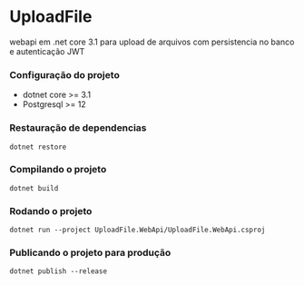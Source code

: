 # UploadFile
webapi em .net core 3.1 para upload de arquivos com persistencia no banco e autenticação JWT

### Configuração do projeto
- dotnet core >= 3.1
- Postgresql >= 12

### Restauração de dependencias
```
dotnet restore
```

### Compilando o projeto
```
dotnet build
```
### Rodando o projeto
```
dotnet run --project UploadFile.WebApi/UploadFile.WebApi.csproj
```

### Publicando o projeto para produção
```
dotnet publish --release
```